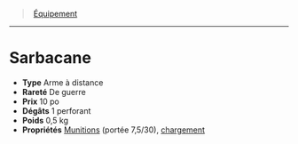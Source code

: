 ﻿---
!EquipmentItem
Type: Arme à distance
Price: 10 po
Weight: 0,5 kg
Rarity: De guerre
Damages: 1 perforant
Properties: '[Munitions](hd_weapons_munitions.md) (portée 7,5/30), [chargement](hd_weapons_chargement.md)'
Id: equipment_hd.md#sarbacane
ParentLink: equipment_hd.md#Équipement
Name: Sarbacane
ParentName: Équipement
NameLevel: 1
Attributes: {}
---
> [Équipement](hd_equipment.md)

---

# Sarbacane

- **Type** Arme à distance
- **Rareté** De guerre
- **Prix** 10 po
- **Dégâts** 1 perforant
- **Poids** 0,5 kg
- **Propriétés** [Munitions](hd_weapons_munitions.md) (portée 7,5/30), [chargement](hd_weapons_chargement.md)

